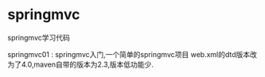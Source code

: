 # springmvc
springmvc学习代码

springmvc01 : springmvc入门,一个简单的springmvc项目 web.xml的dtd版本改为了4.0,maven自带的版本为2.3,版本低功能少.

